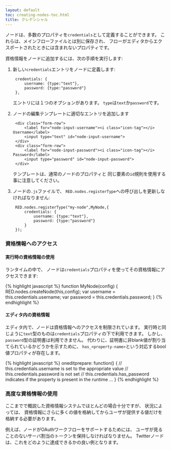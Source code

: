 ```yaml
---
layout: default
toc: creating-nodes-toc.html
title: クレデンシャル
---
```


ノードは、多数のプロパティを`credentials`として定義することができます。
これらは、メインフローファイルとは別に保存され、
フローがエディタからエクスポートされたときには含まれないプロパティです。

資格情報をノードに追加するには、次の手順を実行します:

1. 新しい`credentials`エントリをノードに定義します:

        credentials: {
            username: {type:"text"},
            password: {type:"password"}
        },

   エントリには１つのオプションがあります。
   `type`は`text`か`password`です。

2. ノードの編集テンプレートに適切なエントリを追加します

        <div class="form-row">
            <label for="node-input-username"><i class="icon-tag"></i> Username</label>
            <input type="text" id="node-input-username">
        </div>
        <div class="form-row">
            <label for="node-input-password"><i class="icon-tag"></i> Password</label>
            <input type="password" id="node-input-password">
        </div>

    テンプレートは、通常のノードのプロパティと
    同じ要素の`id`規則を使用する事に注意してください。

3. ノードの`.js`ファイルで、
   `RED.nodes.registerType`への呼び出しを更新しなければなりません:

        RED.nodes.registerType("my-node",MyNode,{
            credentials: {
                username: {type:"text"},
                password: {type:"password"}
            }
        });

### 資格情報へのアクセス

#### 実行時の資格情報の使用

ランタイムの中で、
ノードは`credentials`プロパティを使ってその資格情報にアクセスできます:

{% highlight javascript %}
function MyNode(config) {
    RED.nodes.createNode(this,config);
    var username = this.credentials.username;
    var password = this.credentials.password;
}
{% endhighlight %}

#### エディタ内の資格情報

エディタ内で、ノードは資格情報へのアクセスを制限されています。
実行時と同じように`text`型のものは`credentials`プロパティの下で利用できます。
しかし、`password`型の証明書は利用できません。
代わりに、証明書に非blank値が割り当てられているかどうかを示すために、
`has_<property-name>`という対応するbool値プロパティが存在します。

{% highlight javascript %}
oneditprepare: function() {
    // this.credentials.username is set to the appropriate value
    // this.credentials.password is not set
    // this.credentials.has_password indicates if the property is present in the runtime
    ...
}
{% endhighlight %}

### 高度な資格情報の使用

ここまでで概説した資格情報システムでほとんどの場合十分ですが、
状況によっては、
資格情報にさらに多くの値を格納してからユーザが提供する値だけを格納する必要があります。

例えば、ノードがOAuthワークフローをサポートするためには、
ユーザが見ることのないサーバ割当のトークンを保持しなければなりません。
Twitterノードは、これをどのように達成できるかの良い例となります。
